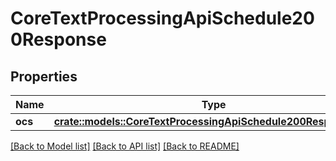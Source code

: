 # CoreTextProcessingApiSchedule200Response

## Properties

Name | Type | Description | Notes
------------ | ------------- | ------------- | -------------
**ocs** | [**crate::models::CoreTextProcessingApiSchedule200ResponseOcs**](core_text_processing_api_schedule_200_response_ocs.md) |  | 

[[Back to Model list]](../README.md#documentation-for-models) [[Back to API list]](../README.md#documentation-for-api-endpoints) [[Back to README]](../README.md)


